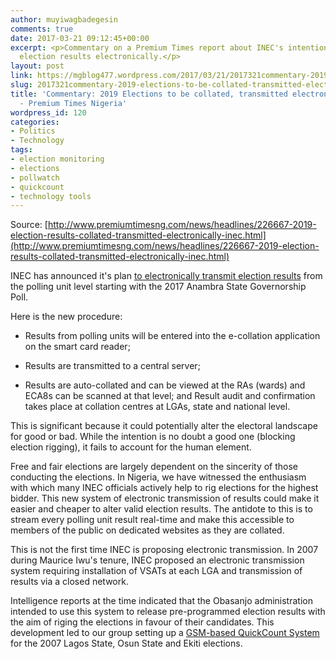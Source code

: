 ```yaml
---
author: muyiwagbadegesin
comments: true
date: 2017-03-21 09:12:45+00:00
excerpt: <p>Commentary on a Premium Times report about INEC's intention to transmit
  election results electronically.</p>
layout: post
link: https://mgblog477.wordpress.com/2017/03/21/2017321commentary-2019-elections-to-be-collated-transmitted-electronically-inec-premium-times-nigeria/
slug: 2017321commentary-2019-elections-to-be-collated-transmitted-electronically-inec-premium-times-nigeria
title: 'Commentary: 2019 Elections to be collated, transmitted electronically - INEC
  - Premium Times Nigeria'
wordpress_id: 120
categories:
- Politics
- Technology
tags:
- election monitoring
- elections
- pollwatch
- quickcount
- technology tools
---
```


Source: [http://www.premiumtimesng.com/news/headlines/226667-2019-election-results-collated-transmitted-electronically-inec.html](http://www.premiumtimesng.com/news/headlines/226667-2019-election-results-collated-transmitted-electronically-inec.html)




INEC has announced it's plan [to electronically transmit election results](http://www.premiumtimesng.com/news/headlines/226667-2019-election-results-collated-transmitted-electronically-inec.html) from the polling unit level starting with the 2017 Anambra State Governorship Poll.




Here is the new procedure:






  * Results from polling units will be entered into the e-collation application on the smart card reader;


  * Results are transmitted to a central server;


  * Results are auto-collated and can be viewed at the RAs (wards) and ECA8s can be scanned at that level; and
Result audit and confirmation takes place at collation centres at LGAs, state and national level.




This is significant because it could potentially alter the electoral landscape for good or bad.  While the intention is no doubt a good one (blocking election rigging), it fails to account for the human element. 




Free and fair elections are largely dependent on the sincerity of those conducting the elections.  In Nigeria, we have witnessed the enthusiasm with which many INEC officials actively help to rig elections for the highest bidder.  This new system of electronic transmission of results could make it easier and cheaper to alter valid election results.  The antidote to this is to stream every polling unit result real-time and make this accessible to members of the public on dedicated websites as they are collated.




This is not the first time INEC is proposing electronic transmission. In 2007 during Maurice Iwu's tenure, INEC proposed an electronic transmission system requiring installation of VSATs at each LGA and transmission of results via a closed network. 




Intelligence reports at the time indicated that the Obasanjo administration intended to use this system to release pre-programmed election results with the aim of riging the elections in favour of their candidates. This development led to our group setting up a [GSM-based QuickCount System](https://muyiwagbadegesin.com/blog/2016/4/17/quickcount-2007) for the 2007 Lagos State, Osun State and Ekiti elections.
